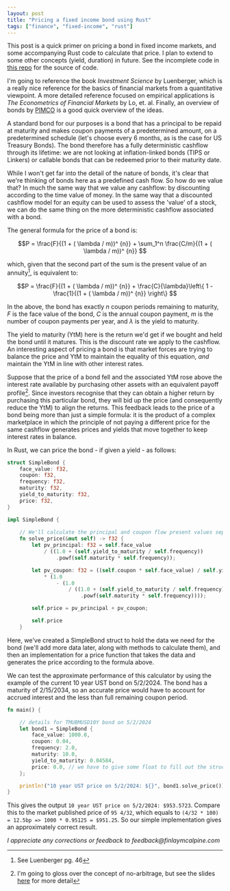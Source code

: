 ```yaml
---
layout: post
title: "Pricing a fixed income bond using Rust"
tags: ["finance", "fixed-income", "rust"]
---
```


This post is a quick primer on pricing a bond in fixed income markets, and some accompanying Rust code to calculate that price. I plan to extend to some other concepts (yield, duration) in future. See the incomplete code in [this repo](https://github.com/finlaymcalpine/bond_pricing/tree/main) for the source of code.

I'm going to reference the book _Investment Science_ by Luenberger, which is a really nice reference for the basics of financial markets from a quantitative viewpoint. A more detailed reference focused on empirical applications is _The Econometrics of Financial Markets_ by Lo, et. al. Finally, an overview of bonds by [PIMCO](https://www.pimco.com/en-us/marketintelligence/bond-basics/what-impacts-the-price-and-performance-of-bonds/) is a good quick overview of the ideas.

A standard bond for our purposes is a bond that has a principal to be repaid at maturity and makes coupon payments of a predetermined amount, on a predetermined schedule (let's choose every 6 months, as is the case for US Treasury Bonds). The bond therefore has a fully deterministic cashflow through its lifetime: we are not looking at inflation-linked bonds (TIPS or Linkers) or callable bonds that can be redeemed prior to their maturity date.

While I won't get far into the detail of the nature of bonds, it's clear that we're thinking of bonds here as a predefined cash flow. So how do we value that? In much the same way that we value any cashflow: by discounting according to the time value of money. In the same way that a discounted cashflow model for an equity can be used to assess the 'value' of a stock, we can do the same thing on the more deterministic cashflow associated with a bond.

The general formula for the price of a bond is:

$$P =  \frac{F}{(1 + ( \lambda / m))^ {n}} + \sum_1^n  \frac{C/m}{(1 + ( \lambda / m))^ {n}} $$

which, given that the second part of the sum is the present value of an annuity[^1], is equivalent to:

$$P =  \frac{F}{(1 + ( \lambda / m))^ {n}} + \frac{C}{\lambda}\left\{ 1 - \frac{1}{(1 + ( \lambda / m))^ {n}} \right\} $$

In the above, the bond has exactly _n_ coupon periods remaining to maturity, _F_ is the face value of the bond, _C_ is the annual coupon payment, _m_ is the number of coupon payments per year, and $\lambda$ is the yield to maturity.

The yield to maturity (YtM) here is the return we'd get if we bought and held the bond until it matures. This is the discount rate we apply to the cashflow. An interesting aspect of pricing a bond is that market forces are trying to balance the price and YtM to maintain the equality of this equation, _and_ maintain the YtM in line with other interest rates. 

Suppose that the price of a bond fell and the associated YtM rose above the interest rate available by purchasing other assets with an equivalent payoff profile[^2]. Since investors recognise that they can obtain a higher return by purchasing this particular bond, they will bid up the price (and consequently reduce the YtM) to align the returns. This feedback leads to the price of a bond being more than just a simple formula: it is the product of a complex marketplace in which the principle of not paying a different price for the same cashflow generates prices and yields that move together to keep interest rates in balance.

In Rust, we can price the bond - if given a yield - as follows:

```rust
struct SimpleBond {
    face_value: f32,
    coupon: f32,
    frequency: f32,
    maturity: f32,
    yield_to_maturity: f32,
    price: f32,
}

impl SimpleBond {
    
    // We'll calculate the principal and coupon flow present values separately, and then combine them
    fn solve_price(&mut self) -> f32 {
        let pv_principal: f32 = self.face_value
            / ((1.0 + (self.yield_to_maturity / self.frequency))
                .powf(self.maturity * self.frequency));

        let pv_coupon: f32 = ((self.coupon * self.face_value) / self.yield_to_maturity)
            * (1.0
                - (1.0
                    / ((1.0 + (self.yield_to_maturity / self.frequency))
                        .powf(self.maturity * self.frequency))));

        self.price = pv_principal + pv_coupon;

        self.price
    }
```
Here, we've created a SimpleBond struct to hold the data we need for the bond (we'll add more data later, along with methods to calculate them), and then an implementation for a price function that takes the data and generates the price according to the formula above.

We can test the approximate performance of this calculator by using the example of the current 10 year UST bond on 5/2/2024. The bond has a maturity of 2/15/2034, so an accurate price would have to account for accrued interest and the less than full remaining coupon period.

```rust
fn main() {

    // details for TMUBMUSD10Y bond on 5/2/2024
    let bond1 = SimpleBond {
        face_value: 1000.0,
        coupon: 0.04,
        frequency: 2.0,
        maturity: 10.0,
        yield_to_maturity: 0.04584,
        price: 0.0, // we have to give some float to fill out the struct.
    };

    println!("10 year UST price on 5/2/2024: ${}", bond1.solve_price());
}
```

This gives the output `10 year UST price on 5/2/2024: $953.5723`. Compare this to the market published price of `95 4/32`, which equals to `(4/32 * 100) = 12.5bp => 1000 * 0.95125 = $951.25`. So our simple implementation gives an approximately correct result.

_I appreciate any corrections or feedback to feedback@finlaymcalpine.com_

[^1]: See Luenberger pg. 46

[^2]: I'm going to gloss over the concept of no-arbitrage, but see the slides [here](https://pages.stern.nyu.edu/~jcarpen0/courses/b403333/01zero.pdf) for more detail